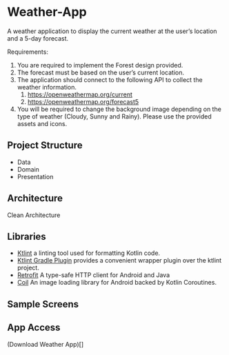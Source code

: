 # Weather-App
A weather application to display the current weather at the user’s location and a 5-day forecast.

Requirements:
1. You are required to implement the Forest design provided.
2. The forecast must be based on the user’s current location.
3. The application should connect to the following API to collect the weather information.
   1. https://openweathermap.org/current
   2. https://openweathermap.org/forecast5
4. You will be required to change the background image depending on the type of weather (Cloudy,
   Sunny and Rainy). Please use the provided assets and icons.
## Project Structure
- Data
- Domain
- Presentation

## Architecture
Clean Architecture

## Libraries
* [Ktlint](https://pinterest.github.io/ktlint/latest/)  a linting tool used for formatting Kotlin code.
* [Ktlint Gradle Plugin](https://github.com/jlleitschuh/ktlint-gradle) provides a convenient wrapper plugin over the ktlint project.
* [Retrofit](https://square.github.io/retrofit/) A type-safe HTTP client for Android and Java
* [Coil](https://coil-kt.github.io/coil/) An image loading library for Android backed by Kotlin Coroutines.

## Sample Screens

## App Access
(Download Weather App)[]
